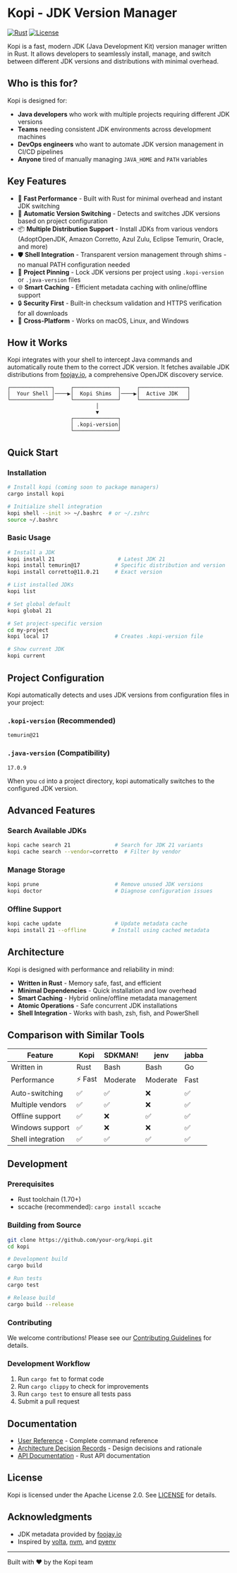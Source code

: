 # Kopi - JDK Version Manager

[![Rust](https://img.shields.io/badge/rust-%23000000.svg?style=for-the-badge&logo=rust&logoColor=white)](https://www.rust-lang.org/)
[![License](https://img.shields.io/badge/license-Apache%202.0-blue.svg)](LICENSE)

Kopi is a fast, modern JDK (Java Development Kit) version manager written in Rust. It allows developers to seamlessly install, manage, and switch between different JDK versions and distributions with minimal overhead.

## Who is this for?

Kopi is designed for:
- **Java developers** who work with multiple projects requiring different JDK versions
- **Teams** needing consistent JDK environments across development machines
- **DevOps engineers** who want to automate JDK version management in CI/CD pipelines
- **Anyone** tired of manually managing `JAVA_HOME` and `PATH` variables

## Key Features

- 🚀 **Fast Performance** - Built with Rust for minimal overhead and instant JDK switching
- 🔄 **Automatic Version Switching** - Detects and switches JDK versions based on project configuration
- 📦 **Multiple Distribution Support** - Install JDKs from various vendors (AdoptOpenJDK, Amazon Corretto, Azul Zulu, Eclipse Temurin, Oracle, and more)
- 🛡️ **Shell Integration** - Transparent version management through shims - no manual PATH configuration needed
- 📌 **Project Pinning** - Lock JDK versions per project using `.kopi-version` or `.java-version` files
- 🌐 **Smart Caching** - Efficient metadata caching with online/offline support
- 🔒 **Security First** - Built-in checksum validation and HTTPS verification for all downloads
- 🎯 **Cross-Platform** - Works on macOS, Linux, and Windows

## How it Works

Kopi integrates with your shell to intercept Java commands and automatically route them to the correct JDK version. It fetches available JDK distributions from [foojay.io](https://foojay.io/), a comprehensive OpenJDK discovery service.

```
┌─────────────┐     ┌──────────────┐     ┌───────────────┐
│  Your Shell │────▶│  Kopi Shims  │────▶│  Active JDK   │
└─────────────┘     └──────────────┘     └───────────────┘
                            │
                            ▼
                    ┌──────────────┐
                    │ .kopi-version│
                    └──────────────┘
```

## Quick Start

### Installation

```bash
# Install kopi (coming soon to package managers)
cargo install kopi

# Initialize shell integration
kopi shell --init >> ~/.bashrc  # or ~/.zshrc
source ~/.bashrc
```

### Basic Usage

```bash
# Install a JDK
kopi install 21                    # Latest JDK 21
kopi install temurin@17           # Specific distribution and version
kopi install corretto@11.0.21     # Exact version

# List installed JDKs
kopi list

# Set global default
kopi global 21

# Set project-specific version
cd my-project
kopi local 17                     # Creates .kopi-version file

# Show current JDK
kopi current
```

## Project Configuration

Kopi automatically detects and uses JDK versions from configuration files in your project:

### `.kopi-version` (Recommended)
```
temurin@21
```

### `.java-version` (Compatibility)
```
17.0.9
```

When you `cd` into a project directory, kopi automatically switches to the configured JDK version.

## Advanced Features

### Search Available JDKs
```bash
kopi cache search 21              # Search for JDK 21 variants
kopi cache search --vendor=corretto  # Filter by vendor
```

### Manage Storage
```bash
kopi prune                        # Remove unused JDK versions
kopi doctor                       # Diagnose configuration issues
```

### Offline Support
```bash
kopi cache update                 # Update metadata cache
kopi install 21 --offline        # Install using cached metadata
```

## Architecture

Kopi is designed with performance and reliability in mind:

- **Written in Rust** - Memory safe, fast, and efficient
- **Minimal Dependencies** - Quick installation and low overhead
- **Smart Caching** - Hybrid online/offline metadata management
- **Atomic Operations** - Safe concurrent JDK installations
- **Shell Integration** - Works with bash, zsh, fish, and PowerShell

## Comparison with Similar Tools

| Feature | Kopi | SDKMAN! | jenv | jabba |
|---------|------|---------|------|-------|
| Written in | Rust | Bash | Bash | Go |
| Performance | ⚡ Fast | Moderate | Moderate | Fast |
| Auto-switching | ✅ | ✅ | ❌ | ✅ |
| Multiple vendors | ✅ | ✅ | ❌ | ✅ |
| Offline support | ✅ | ❌ | ✅ | ✅ |
| Windows support | ✅ | ❌ | ❌ | ✅ |
| Shell integration | ✅ | ✅ | ✅ | ✅ |

## Development

### Prerequisites

- Rust toolchain (1.70+)
- sccache (recommended): `cargo install sccache`

### Building from Source

```bash
git clone https://github.com/your-org/kopi.git
cd kopi

# Development build
cargo build

# Run tests
cargo test

# Release build
cargo build --release
```

### Contributing

We welcome contributions! Please see our [Contributing Guidelines](CONTRIBUTING.md) for details.

### Development Workflow

1. Run `cargo fmt` to format code
2. Run `cargo clippy` to check for improvements
3. Run `cargo test` to ensure all tests pass
4. Submit a pull request

## Documentation

- [User Reference](docs/reference.md) - Complete command reference
- [Architecture Decision Records](docs/adr/) - Design decisions and rationale
- [API Documentation](https://docs.rs/kopi) - Rust API documentation

## License

Kopi is licensed under the Apache License 2.0. See [LICENSE](LICENSE) for details.

## Acknowledgments

- JDK metadata provided by [foojay.io](https://foojay.io/)
- Inspired by [volta](https://volta.sh/), [nvm](https://github.com/nvm-sh/nvm), and [pyenv](https://github.com/pyenv/pyenv)

---

Built with ❤️ by the Kopi team